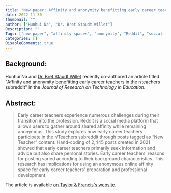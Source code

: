 ```yaml
---
title: "New paper: Affinity and anonymity benefitting early career teachers in the r/teachers subreddit"
date: 2022-11-30
thumbnail: ""
author: ["Hunhui Na", "Dr. Bret Staudt Willet"]
Description: ""
Tags: ["new paper", "affinity spaces", "anonymity", "Reddit", "social media"]
Categories: []
DisableComments: true
---
```


## Background:

Hunhui Na and [Dr. Bret Staudt Willet](https://bretsw.com) recently co-authored an article titled "Affinity and anonymity benefitting early career teachers in the r/teachers subreddit" in the *Journal of Research on Technology in Education*.

## Abstract:

> Early career teachers experience numerous challenges during their transition into the profession. Reddit is a social media platform that allows users to gather around shared affinity while remaining anonymous. This study explores how early career teachers participate in the r/Teachers subreddit through posts tagged as “New Teacher” content. Hand-coding of 2,445 posts created in 2021 showed that early career teachers primarily seek information and advice but also share personal stories. Early career teachers’ reasons for posting varied according to their background characteristics. This research has implications for using an anonymous online affinity space for early career teachers’ preparation and professional development.

The article is available [on Taylor & Francis's website](https://doi.org/10.1080/15391523.2022.2150727).
